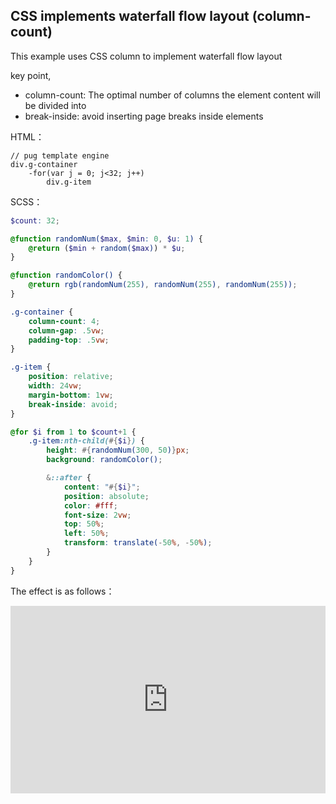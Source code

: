 ## CSS implements waterfall flow layout (column-count)

This example uses CSS column to implement waterfall flow layout

key point,

+ column-count: The optimal number of columns the element content will be divided into
+ break-inside: avoid inserting page breaks inside elements

HTML：

```pug
// pug template engine
div.g-container
    -for(var j = 0; j<32; j++)
        div.g-item
```

SCSS：
```scss
$count: 32;

@function randomNum($max, $min: 0, $u: 1) {
	@return ($min + random($max)) * $u;
}

@function randomColor() {
    @return rgb(randomNum(255), randomNum(255), randomNum(255));
}

.g-container {
    column-count: 4;
    column-gap: .5vw;
    padding-top: .5vw;
}

.g-item {
    position: relative;
    width: 24vw;
    margin-bottom: 1vw;
    break-inside: avoid;
}

@for $i from 1 to $count+1 {
    .g-item:nth-child(#{$i}) {
        height: #{randomNum(300, 50)}px;
        background: randomColor();

        &::after {
            content: "#{$i}";
            position: absolute;
            color: #fff;
            font-size: 2vw;
            top: 50%;
            left: 50%;
            transform: translate(-50%, -50%);
        }
    }
}
```

The effect is as follows：

<iframe height="300" style="width: 100%;" scrolling="no" title="masonry-layout-colum" src="https://codepen.io/dvha/embed/yLGxOxz?default-tab=html%2Cresult" frameborder="no" loading="lazy" allowtransparency="true" allowfullscreen="true">
  See the Pen <a href="https://codepen.io/dvha/pen/yLGxOxz">
  masonry-layout-colum</a> by HaDV (<a href="https://codepen.io/dvha">@dvha</a>)
  on <a href="https://codepen.io">CodePen</a>.
</iframe>